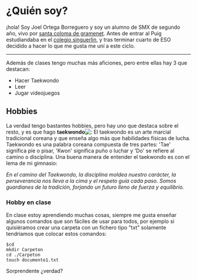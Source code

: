 # ¿Quién soy?
¡hola! Soy Joel Ortega Borreguero y soy un alumno de SMX de segundo año, vivo por [santa coloma de gramenet](https://www.google.com/maps/place/Carrer+Llu%C3%ADs+Nicolau,+08924+Santa+Coloma+de+Gramenet,+Barcelona/@41.4578239,2.1983071,18z/data=!3m1!4b1!4m6!3m5!1s0x12a4bcf688192c21:0x90829cf1f105f2a2!8m2!3d41.4578239!4d2.1983071!16s%2Fg%2F11xjs7_26?entry=ttu). Antes de entrar al Puig estudiandaba en el [colegio singuerlin](https://www.singuerlin.cat/), y tras terminar cuarto de ESO decidido a hacer lo que me gusta me uní a este ciclo. 
***
Además de clases tengo muchas más aficiones, pero entre ellas hay 3 que destacan:
- Hacer Taekwondo
- Leer
- Jugar videojuegos

## Hobbies
La verdad tengo bastantes hobbies, pero hay uno que destaca sobre el resto, y es que hago **taekwondo**![:](https://img.freepik.com/vector-premium/dos-ninos-peleando-vector-ilustracion-competencia-taekwondo_105094-63.jpg?w=2000)
El taekwondo es un arte marcial tradicional coreana y que enseña algo más que habilidades físicas de lucha. Taekwondo es una palabra coreana compuesta de tres partes: 'Tae' significa pie o pisar, 'Kwon' significa puño o luchar y 'Do' se refiere al camino o disciplina. Una buena manera de entender el taekwondo es con el lema de mi gimnasio:

*En el camino del Taekwondo, la disciplina moldea nuestro carácter, la perseverancia nos lleva a la cima y el respeto guía cada paso. Somos guardianes de la tradición, forjando un futuro lleno de fuerza y equilibrio.*
### Hobby en clase   
En clase estoy aprendiendo muchas cosas, siempre me gusta enseñar algunos comandos que son fáciles de usar para todos, por ejemplo si quisiéramos crear una carpeta con un fichero tipo "txt" solamente tendríamos que colocar estos comandos:
```
$cd
mkdir Carpeton
cd ./Carpeton
touch documento1.txt
```
Sorprendente ¿verdad?
